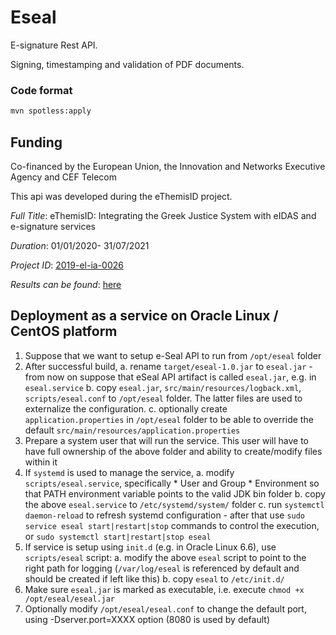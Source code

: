 # Eseal

E-signature Rest API.


Signing, timestamping and validation of PDF documents.

### Code format
```bash
mvn spotless:apply
```


## Funding 
Co-financed by the European Union, the Innovation and Networks Executive Agency and CEF Telecom

Τhis api was developed during the eThemisID project. 

_Full Title_: eThemisID: Integrating the Greek Justice System with eIDAS and e-signature services

_Duration_: 01/01/2020- 31/07/2021 

_Project ID_: [2019-el-ia-0026](https://ec.europa.eu/inea/en/connecting-europe-facility/cef-telecom/2019-el-ia-0026)

_Results can be found_: [here](https://www.adjustice.gr/ethemis/?lang=en) 

## Deployment as a service on Oracle Linux / CentOS platform

1. Suppose that we want to setup e-Seal API to run from `/opt/eseal` folder
2. After successful build, 
    a. rename `target/eseal-1.0.jar` to `eseal.jar` - from now on suppose that eSeal API artifact is called `eseal.jar`, e.g. in `eseal.service`
	b. copy `eseal.jar`, `src/main/resources/logback.xml`, `scripts/eseal.conf` to `/opt/eseal` folder. The latter files are used to externalize the configuration.
	c. optionally create `application.properties` in `/opt/eseal` folder to be able to override the default `src/main/resources/application.properties`
3. Prepare a system user that will run the service. This user will have to have full ownership of the above folder and ability to create/modify files within it
4. If `systemd` is used to manage the service, 
    a. modify `scripts/eseal.service`, specifically 
	    * User and Group
		* Environment so that PATH environment variable points to the valid JDK bin folder
	b. copy the above `eseal.service` to `/etc/systemd/system/` folder
	c. run `systemctl daemon-reload` to refresh systemd configuration - after that use `sudo service eseal start|restart|stop` commands to control the execution, or `sudo systemctl start|restart|stop eseal`
5. If service is setup using `init.d` (e.g. in Oracle Linux 6.6), use `scripts/eseal` script:
    a. modify the above `eseal` script to point to the right path for logging (`/var/log/eseal` is referenced by default and should be created if left like this)
	b. copy `eseal` to `/etc/init.d/`
6. Make sure `eseal.jar` is marked as executable, i.e. execute `chmod +x /opt/eseal/eseal.jar` 
7. Optionally modify `/opt/eseal/eseal.conf` to change the default port, using -Dserver.port=XXXX option (8080 is used by default)